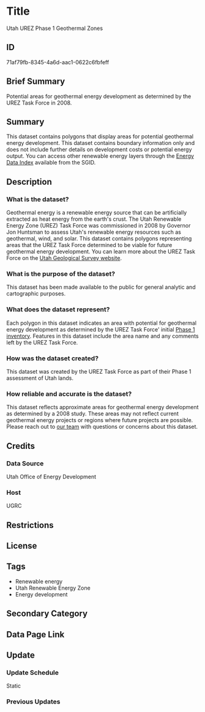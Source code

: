# Title

Utah UREZ Phase 1 Geothermal Zones

## ID

71af79fb-8345-4a6d-aac1-0622c6fbfeff

## Brief Summary

Potential areas for geothermal energy development as determined by the UREZ Task Force in 2008.

## Summary

This dataset contains polygons that display areas for potential geothermal energy development. This dataset contains boundary information only and does not include further details on development costs or potential energy output. You can access other renewable energy layers through the [Energy Data Index](https://gis.utah.gov/products/sgid/energy/) available from the SGID.

## Description

### What is the dataset?

Geothermal energy is a renewable energy source that can be artificially extracted as heat energy from the earth's crust. The Utah Renewable Energy Zone (UREZ) Task Force was commissioned in 2008 by Governor Jon Huntsman to assess Utah's renewable energy resources such as geothermal, wind, and solar. This dataset contains polygons representing areas that the UREZ Task Force determined to be viable for future geothermal energy development. You can learn more about the UREZ Task Force on the [Utah Geological Survey website](https://geology.utah.gov/map-pub/survey-notes/energy-news/energy-news-utahs-renewable-energy-zone-assessment/).

### What is the purpose of the dataset?

This dataset has been made available to the public for general analytic and cartographic purposes.

### What does the dataset represent?

Each polygon in this dataset indicates an area with potential for geothermal energy development as determined by the UREZ Task Force' initial [Phase 1 inventory](https://ugspub.nr.utah.gov/publications/misc_pubs/MP-09-1.pdf). Features in this dataset include the area name and any comments left by the UREZ Task Force.

### How was the dataset created?

This dataset was created by the UREZ Task Force as part of their Phase 1 assessment of Utah lands.

<!--- Was UGRC involved in the creation of this dataset? --->

### How reliable and accurate is the dataset?

This dataset reflects approximate areas for geothermal energy development as determined by a 2008 study. These areas may not reflect current geothermal energy projects or regions where future projects are possible. Please reach out to [our team](https://gis.utah.gov/contact/) with questions or concerns about this dataset.

## Credits

### Data Source

Utah Office of Energy Development

### Host

UGRC

## Restrictions

## License

## Tags

- Renewable energy
- Utah Renewable Energy Zone
- Energy development

## Secondary Category

## Data Page Link

## Update

### Update Schedule

Static

### Previous Updates
